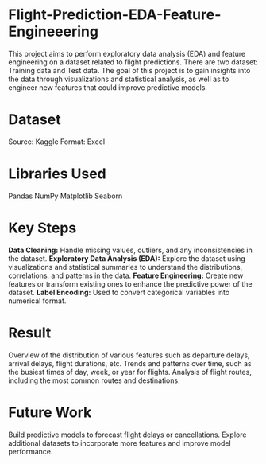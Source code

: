 # Flight-Prediction-EDA-Feature-Engineeering

This project aims to perform exploratory data analysis (EDA) and feature engineering on a dataset related to flight predictions. There are two dataset: Training data and Test data. The goal of this project is to gain insights into the data through visualizations and statistical analysis, as well as to engineer new features that could improve predictive models.

# Dataset
Source: Kaggle
Format: Excel

# Libraries Used
Pandas
NumPy
Matplotlib
Seaborn

# Key Steps
**Data Cleaning:** Handle missing values, outliers, and any inconsistencies in the dataset.
**Exploratory Data Analysis (EDA):** Explore the dataset using visualizations and statistical summaries to understand the distributions, correlations, and patterns in the data.
**Feature Engineering:** Create new features or transform existing ones to enhance the predictive power of the dataset.
**Label Encoding:** Used to convert categorical variables into numerical format.

# Result
Overview of the distribution of various features such as departure delays, arrival delays, flight durations, etc.
Trends and patterns over time, such as the busiest times of day, week, or year for flights.
Analysis of flight routes, including the most common routes and destinations.

# Future Work
Build predictive models to forecast flight delays or cancellations.
Explore additional datasets to incorporate more features and improve model performance.
